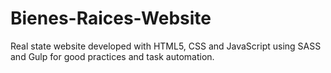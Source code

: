 # Bienes-Raices-Website
Real state website developed with HTML5, CSS and JavaScript using SASS and Gulp for good practices and task automation.
